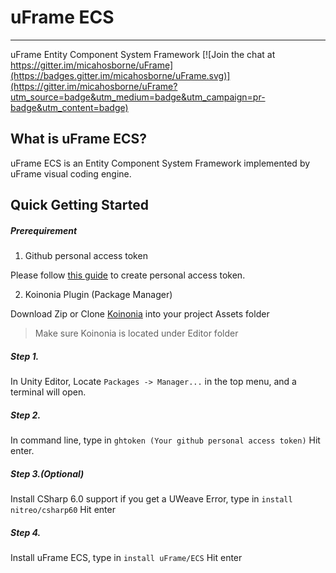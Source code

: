 # uFrame ECS
---
uFrame Entity Component System Framework
[![Join the chat at https://gitter.im/micahosborne/uFrame](https://badges.gitter.im/micahosborne/uFrame.svg)](https://gitter.im/micahosborne/uFrame?utm_source=badge&utm_medium=badge&utm_campaign=pr-badge&utm_content=badge)

## What is uFrame ECS?
uFrame ECS is an Entity Component System Framework implemented by uFrame visual coding engine.

## Quick Getting Started

##### Prerequirement
1. Github personal access token  

 Please follow [this guide](https://github.com/blog/1509-personal-api-tokens) to create personal access token.

2. Koinonia Plugin (Package Manager)
 
 Download Zip or Clone [Koinonia](https://github.com/nitreo/Koinonia) into your project Assets folder

> Make sure Koinonia is located under Editor folder

##### Step 1.

 In Unity Editor, Locate `Packages -> Manager...` in the top menu, and a terminal will open.
 
##### Step 2.

In command line, type in
`ghtoken (Your github personal access token)`
Hit enter.

##### Step 3.(Optional)

Install CSharp 6.0 support if you get a UWeave Error, type in
`install nitreo/csharp60`
Hit enter

##### Step 4.
Install uFrame ECS, type in
`install uFrame/ECS`
Hit enter